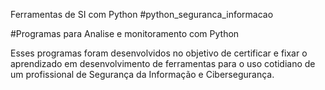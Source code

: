 Ferramentas de SI com Python
#python_seguranca_informacao

#Programas para Analise e monitoramento com Python


Esses programas foram desenvolvidos no objetivo de certificar e fixar o aprendizado
em desenvolvimento de ferramentas para o uso cotidiano de um profissional de 
Segurança da Informação e Cibersegurança.

